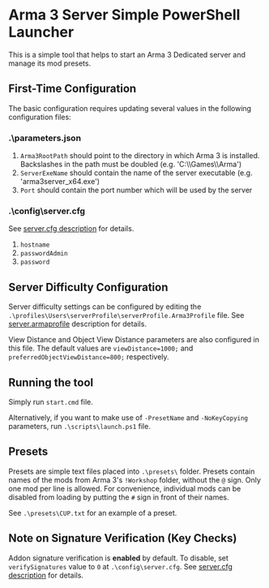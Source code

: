 # Arma 3 Server Simple PowerShell Launcher

This is a simple tool that helps to start an Arma 3 Dedicated server and manage its mod presets.

## First-Time Configuration
The basic configuration requires updating several values in the following configuration files:

### .\parameters.json
1. `Arma3RootPath` should point to the directory in which Arma 3 is installed. Backslashes in the path must be doubled (e.g. 'C:\\\\Games\\\\Arma')
2. `ServerExeName` should contain the name of the server executable (e.g. 'arma3server_x64.exe')
3. `Port` should contain the port number which will be used by the server

### .\config\server.cfg
See [server.cfg description](https://community.bistudio.com/wiki/server.cfg) for details.
1. `hostname`
2. `passwordAdmin`
3. `password`

## Server Difficulty Configuration
Server difficulty settings can be configured by editing the `.\profiles\Users\serverProfile\serverProfile.Arma3Profile` file. See [server.armaprofile](https://community.bistudio.com/wiki/server.armaprofile) description for details.

View Distance and Object View Distance parameters are also configured in this file. The default values are `viewDistance=1000;` and `preferredObjectViewDistance=800;` respectively.

## Running the tool
Simply run `start.cmd` file. 

Alternatively, if you want to make use of `-PresetName` and `-NoKeyCopying` parameters, run `.\scripts\launch.ps1` file.

## Presets
Presets are simple text files placed into `.\presets\` folder. Presets contain names of the mods from Arma 3's `!Workshop` folder, without the `@` sign. Only one mod per line is allowed. For convenience, individual mods can be disabled from loading by putting the `#` sign in front of their names.

See `.\presets\CUP.txt` for an example of a preset.

## Note on Signature Verification (Key Checks)
Addon signature verification is **enabled** by default. To disable, set `verifySignatures` value to `0` at `.\config\server.cfg`. See [server.cfg description](https://community.bistudio.com/wiki/server.cfg) for details.